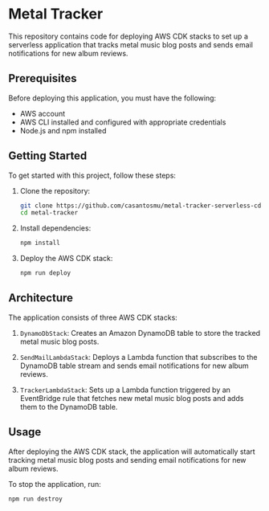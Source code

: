 # Metal Tracker

This repository contains code for deploying AWS CDK stacks to set up a serverless application that tracks metal music blog posts and sends email notifications for new album reviews.

## Prerequisites

Before deploying this application, you must have the following:

- AWS account
- AWS CLI installed and configured with appropriate credentials
- Node.js and npm installed

## Getting Started

To get started with this project, follow these steps:

1. Clone the repository:

   ```bash
   git clone https://github.com/casantosmu/metal-tracker-serverless-cdk.git
   cd metal-tracker
   ```

2. Install dependencies:

   ```bash
   npm install
   ```

3. Deploy the AWS CDK stack:

   ```bash
   npm run deploy
   ```

## Architecture

The application consists of three AWS CDK stacks:

1. `DynamoDbStack`: Creates an Amazon DynamoDB table to store the tracked metal music blog posts.

2. `SendMailLambdaStack`: Deploys a Lambda function that subscribes to the DynamoDB table stream and sends email notifications for new album reviews.

3. `TrackerLambdaStack`: Sets up a Lambda function triggered by an EventBridge rule that fetches new metal music blog posts and adds them to the DynamoDB table.

## Usage

After deploying the AWS CDK stack, the application will automatically start tracking metal music blog posts and sending email notifications for new album reviews.

To stop the application, run:

```bash
npm run destroy
```
